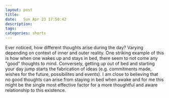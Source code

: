```yaml
---
layout: post
title:
date:   Sun Apr 23 17:50:42
description:
tags:
categories: shorts
---
```

Ever noticed, how different thoughts arise during the day? Varying depending on context of inner and outer reality. One striking example of this is how when one wakes up and stays in bed, there seem to not come any "good" thoughts to mind. Conversely, getting up out of bed and starting your day jump starts the fabrication of ideas (e.g. commitments made, wishes for the future, possibilites and events). I am close to believing that no good thoughts can arise from staying in bed when awake and for me this might be the single most effective factor for a more thoughtful and aware relationship to this existence.
